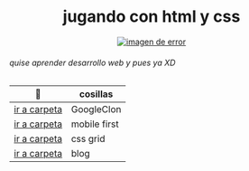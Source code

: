 <div align="center" >
<h1> jugando con html y css </h1>
  <a href= #><img src= "https://media.giphy.com/media/3osxY9kuM2NGUfvThe/giphy.gif" alt="imagen de error"></a></div>
     
###### quise aprender desarrollo web y pues ya XD  

📁 | cosillas 
  --- | --- 
  [ir a carpeta](https://github.com/NekoShooter/jugandoAserFront-end/tree/master/googleClon) | GoogleClon
  [ir a carpeta](https://github.com/NekoShooter/jugandoAserFront-end/tree/master/movilDesing) | mobile first
  [ir a carpeta](https://github.com/NekoShooter/jugandoAserFront-end/tree/master/cssGrid) | css grid
  [ir a carpeta](https://github.com/NekoShooter/jugandoAserFront-end/tree/master/blog_conCssGrid/blog-p) | blog
